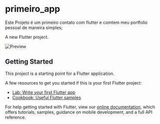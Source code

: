 # primeiro_app

Este Projeto é um primeiro contato com flutter e comtem meu portfolio pessoal de maneira simples;

A new Flutter project.

![Preview](https://user-images.githubusercontent.com/23100449/151993550-cff07398-f205-4ea3-a0b1-24ceeef1fa9e.png)


## Getting Started

This project is a starting point for a Flutter application.

A few resources to get you started if this is your first Flutter project:

- [Lab: Write your first Flutter app](https://flutter.dev/docs/get-started/codelab)
- [Cookbook: Useful Flutter samples](https://flutter.dev/docs/cookbook)

For help getting started with Flutter, view our
[online documentation](https://flutter.dev/docs), which offers tutorials,
samples, guidance on mobile development, and a full API reference.
